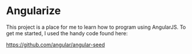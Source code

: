 # Angularize

This project is a place for me to learn how to program using AngularJS.  To get me started, I used the handy code 
found here:

https://github.com/angular/angular-seed

